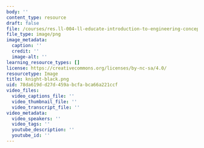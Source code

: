 ```yaml
---
body: ''
content_type: resource
draft: false
file: /courses/res.ll-004-ll-educate-introduction-to-engineering-concepts-spring-2022/knight-black.png
file_type: image/png
image_metadata:
  caption: ''
  credit: ''
  image-alt: ''
learning_resource_types: []
license: https://creativecommons.org/licenses/by-nc-sa/4.0/
resourcetype: Image
title: knight-black.png
uid: 78da619d-d27d-459a-bcfa-bca66a221ccf
video_files:
  video_captions_file: ''
  video_thumbnail_file: ''
  video_transcript_file: ''
video_metadata:
  video_speakers: ''
  video_tags: ''
  youtube_description: ''
  youtube_id: ''
---
```


